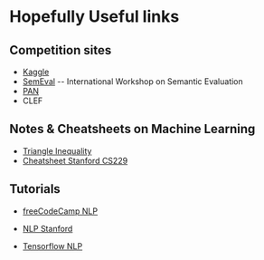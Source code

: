 # Hopefully Useful links

## Competition sites

- [Kaggle](https://www.kaggle.com/)
- [SemEval](https://semeval.github.io/) -- International Workshop on Semantic Evaluation
- [PAN](https://pan.webis.de/)
- CLEF

## Notes & Cheatsheets on Machine Learning

- [Triangle Inequality](https://triangleinequality.wordpress.com/category/machine-learning/)
- [Cheatsheet Stanford CS229](https://stanford.edu/~shervine/teaching/cs-229/cheatsheet-supervised-learning)

## Tutorials

- [freeCodeCamp NLP](https://www.youtube.com/watch?v=dIUTsFT2MeQ&ab_channel=freeCodeCamp.org)

* [NLP Stanford](https://www.youtube.com/watch?v=rmVRLeJRkl4&list=PLoROMvodv4rMFqRtEuo6SGjY4XbRIVRd4&ab_channel=StanfordOnline)

* [Tensorflow NLP](https://www.youtube.com/watch?v=fNxaJsNG3-s&list=PLQY2H8rRoyvzDbLUZkbudP-MFQZwNmU4S&ab_channel=TensorFlow)
